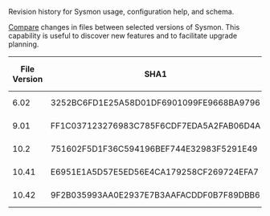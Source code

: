 Revision history for Sysmon usage, configuration help, and schema.

[Compare](https://github.com/dstaulcu/SysmonVersionHistory/compare) changes in files between selected versions of Sysmon. This capability is useful to discover new features and to facilitate upgrade planning.

| File Version | SHA1 | Digital Signature Date |
|--------------|------|--------------------------|
| 6.02 | 3252BC6FD1E25A58D01DF6901099FE9668BA9796 | 05/17/2017 02:02:00 |
| 9.01 | FF1C037123276983C785F6CDF7EDA5A2FAB06D4A | 03/11/2019 14:58:00 |
| 10.2 | 751602F5D1F36C594196BEF744E32983F5291E49 | 06/28/2019 11:10:00 |
| 10.41 | E6951E1A5D57E5ED56E4CA179258CF269724EFA7 | 09/16/2019 02:46:00 |
| 10.42 | 9F2B035993AA0E2937E7B3AAFACDDF0B7F89DBB6 | 12/10/2019 16:57:00 |
